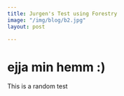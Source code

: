 ```yaml
---
title: Jurgen's Test using Forestry
image: "/img/blog/b2.jpg"
layout: post

---
```

# ejja min hemm :)

This is a random test